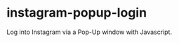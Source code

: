 instagram-popup-login
=====================

Log into Instagram via a Pop-Up window with Javascript.

